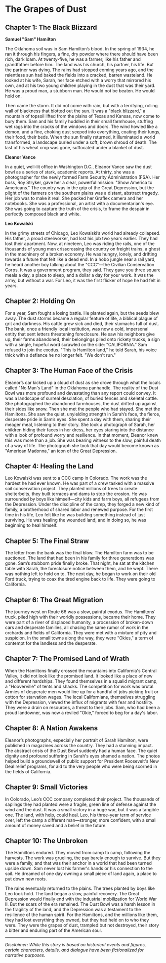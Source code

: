 
# The Grapes of Dust

## Chapter 1: The Black Blizzard

**Samuel "Sam" Hamilton**

The Oklahoma soil was in Sam Hamilton’s blood. In the spring of 1934, he ran it through his fingers, a fine, dry powder where there should have been rich, dark loam. At twenty-five, he was a farmer, like his father and grandfather before him. The land was his church, his partner, his life. But the partner was dying. The rains had stopped coming years ago, and the relentless sun had baked the fields into a cracked, barren wasteland. He looked at his wife, Sarah, her face etched with a worry that mirrored his own, and at his two young children playing in the dust that was their yard. He was a proud man, a stubborn man. He would not be beaten. He would hold on.

Then came the storm. It did not come with rain, but with a terrifying, rolling wall of blackness that blotted out the sun. It was a "black blizzard," a mountain of topsoil lifted from the plains of Texas and Kansas, now come to bury them. Sam and his family huddled in their small farmhouse, stuffing wet rags into the cracks of the windows and doors. The wind howled like a demon, and a fine, choking dust seeped into everything, coating their lungs, their food, their beds. When the sun finally returned, it illuminated a world transformed, a landscape buried under a soft, brown shroud of death. The last of his wheat crop was gone, suffocated under a blanket of dust.

**Eleanor Vance**

In a quiet, well-lit office in Washington D.C., Eleanor Vance saw the dust bowl as a series of stark, academic reports. At thirty, she was a photographer for the newly formed Farm Security Administration (FSA). Her boss, Roy Stryker, gave her a clear, powerful mission: "Show America to Americans." The country was in the grip of the Great Depression, but the plight of the farmers on the southern plains was a distant, abstract tragedy. Her job was to make it real. She packed her Graflex camera and her notebooks. She was a professional, an artist with a documentarian's eye. She was going to capture the truth of the crisis, to frame the despair in perfectly composed black and white.

**Leo Kowalski**

In the grimy streets of Chicago, Leo Kowalski’s world had already collapsed. His father, a proud steelworker, had lost his job two years earlier. They had lost their apartment. Now, at nineteen, Leo was riding the rails, one of the thousands of young men crisscrossing the country on freight trains, a ghost in the machinery of a broken economy. He was hungry, lonely, and drifting towards a future that felt like a dead end. In a hobo jungle near a rail yard, he heard another boy talking about the "CCC"—the Civilian Conservation Corps. It was a government program, they said. They gave you three square meals a day, a place to sleep, and a dollar a day for your work. It was the army, but without a war. For Leo, it was the first flicker of hope he had felt in years.

## Chapter 2: Holding On

For a year, Sam fought a losing battle. He planted again, but the seeds blew away. The dust storms became a regular feature of life, a biblical plague of grit and darkness. His cattle grew sick and died, their stomachs full of dust. The bank, once a friendly local institution, was now a cold, impersonal entity that sent letters threatening foreclosure. He saw his neighbors give up, their farms abandoned, their belongings piled onto rickety trucks, a sign with a single, hopeful word scrawled on the side: "CALIFORNIA." Sam refused to join the exodus. "This is Hamilton land," he told Sarah, his voice thick with a defiance he no longer felt. "We don't run."

## Chapter 3: The Human Face of the Crisis

Eleanor’s car kicked up a cloud of dust as she drove through what the locals called "No Man's Land" in the Oklahoma panhandle. The reality of the Dust Bowl was more profound and devastating than any report could convey. It was a landscape of surreal desolation, of buried fences and skeletal cattle. She photographed the abandoned farmhouses, the dust drifted up against their sides like snow. Then she met the people who had stayed. She met the Hamiltons. She saw the quiet, unyielding strength in Sarah’s face, the fierce, desperate pride in Sam’s eyes. She spent a day with them, sharing their meager meal, listening to their story. She took a photograph of Sarah, her children hiding their faces in her dress, her eyes staring into the distance with a look of profound worry and resilience. In that moment, Eleanor knew this was more than a job. She was bearing witness to the slow, painful death of a way of life. The photograph she took that day would become known as "American Madonna," an icon of the Great Depression.

## Chapter 4: Healing the Land

Leo Kowalski was sent to a CCC camp in Colorado. The work was the hardest he had ever known. He was part of a crew tasked with a massive soil conservation project. They planted millions of trees to create shelterbelts, they built terraces and dams to stop the erosion. He was surrounded by boys like himself—city kids and farm boys, all refugees from the Depression. Under the discipline of the camp, they forged a new kind of family, a brotherhood of shared labor and renewed purpose. For the first time in his life, Leo felt like he was building something instead of just surviving. He was healing the wounded land, and in doing so, he was beginning to heal himself.

## Chapter 5: The Final Straw

The letter from the bank was the final blow. The Hamilton farm was to be auctioned. The land that had been in his family for three generations was gone. Sam’s stubborn pride finally broke. That night, he sat at the kitchen table with Sarah, the foreclosure notice between them, and he wept. There was nothing left to hold on to. The next day, he began to work on their old Ford truck, trying to coax the tired engine back to life. They were going to California.

## Chapter 6: The Great Migration

The journey west on Route 66 was a slow, painful exodus. The Hamiltons' truck, piled high with their worldly possessions, became their home. They were part of a river of displaced humanity, a procession of broken-down cars and desperate families, all chasing the same rumor of work in the orchards and fields of California. They were met with a mixture of pity and suspicion. In the small towns along the way, they were "Okies," a term of contempt for the landless and the desperate.

## Chapter 7: The Promised Land of Wrath

When the Hamiltons finally crossed the mountains into California's Central Valley, it did not look like the promised land. It looked like a place of new and different hardships. They found themselves in a squalid migrant camp, a "Hooverville" of tents and shacks. The competition for work was brutal. Armies of desperate men would line up for a handful of jobs picking fruit or cotton for starvation wages. The local Californians, themselves struggling with the Depression, viewed the influx of migrants with fear and hostility. They were a drain on resources, a threat to their jobs. Sam, who had been a proud landowner, was now a reviled "Okie," forced to beg for a day's labor.

## Chapter 8: A Nation Awakens

Eleanor’s photographs, especially her portrait of Sarah Hamilton, were published in magazines across the country. They had a stunning impact. The abstract crisis of the Dust Bowl suddenly had a human face. The quiet dignity and profound suffering in Sarah's eyes shamed a nation. The photos helped build a groundswell of public support for President Roosevelt's New Deal relief programs, for aid to the very people who were being scorned in the fields of California.

## Chapter 9: Small Victories

In Colorado, Leo’s CCC company completed their project. The thousands of saplings they had planted were a fragile, green line of defense against the wind and the dust. It was a small victory in a huge war, but it was a tangible one. The land, with help, could heal. Leo, his three-year term of service over, left the camp a different man—stronger, more confident, with a small amount of money saved and a belief in the future.

## Chapter 10: The Unbroken

The Hamiltons endured. They moved from camp to camp, following the harvests. The work was grueling, the pay barely enough to survive. But they were a family, and that was their anchor in a world that had been turned upside down. Sam never lost his farmer's hands or his connection to the soil. He dreamed of one day owning a small piece of land again, a place to put down new roots.

The rains eventually returned to the plains. The trees planted by boys like Leo took hold. The land began a slow, painful recovery. The Great Depression would finally end with the industrial mobilization for World War II. But the scars of the era remained. The Dust Bowl was a harsh lesson in the fragility of the land, and the Depression was a testament to the resilience of the human spirit. For the Hamiltons, and the millions like them, they had lost everything they owned, but they had held on to who they were. They were the grapes of dust, trampled but not destroyed, their story a bitter and enduring part of the American soul.

***

*Disclaimer: While this story is based on historical events and figures, certain characters, details, and dialogue have been fictionalized for narrative purposes.*
